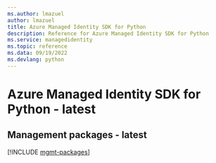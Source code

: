 ```yaml
---
ms.author: lmazuel
author: lmazuel
title: Azure Managed Identity SDK for Python
description: Reference for Azure Managed Identity SDK for Python
ms.service: managedidentity
ms.topic: reference
ms.data: 09/19/2022
ms.devlang: python
---
```

# Azure Managed Identity SDK for Python - latest

## Management packages - latest
[!INCLUDE [mgmt-packages](managed-identity-mgmt-index.md)]